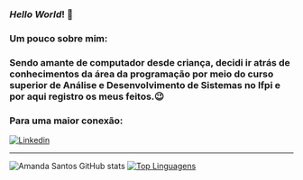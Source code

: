 ### *Hello World*! 👻
### Um pouco sobre mim: 
### Sendo amante de computador desde criança, decidi ir atrás de conhecimentos da área da programação por meio do curso superior de Análise e Desenvolvimento de Sistemas no Ifpi e por aqui registro os meus feitos.😉
### Para uma maior conexão:

[![Linkedin](https://img.shields.io/badge/LinkedIn-0077B5?style=for-the-badge&logo=linkedin&logoColor=white)](https://www.linkedin.com/in/amanda-santos-765244248/)

___
![Amanda Santos GitHub stats](https://github-readme-stats.vercel.app/api?username=Amanda-Santos312&show_icons=true&theme=radical) [![Top Linguagens](https://github-readme-stats.vercel.app/api/top-langs/?username=Amanda-Santos312&layout=compact&show_icons=true&theme=radical)](https://github.com/anuraghazra/github-readme-stats)
